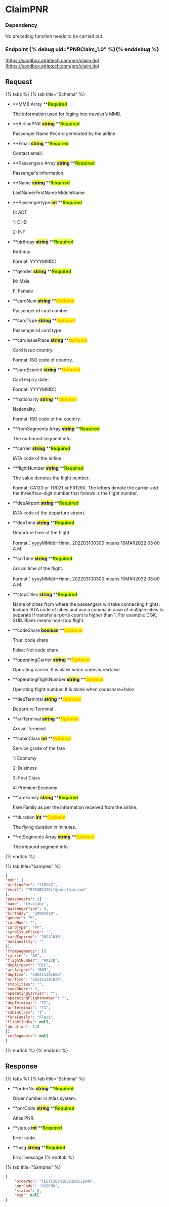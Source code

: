 # ClaimPNR

### Dependency

No preceding function needs to be carried out.

### Endpoint {% debug uid="PNRClaim_1.0" %}{% enddebug %}
    
[https://sandbox.atriptech.com/pnr/claim.do](https://sandbox.atriptech.com/pnr/claim.do)

## Request

{% tabs %}
{% tab title="Schema" %}
*   **MMB Array **<mark style="color:green;">**Required**</mark>

    The information used for loging into traveler’s MMB.
  *   **AirlinePNR **<mark style="color:blue;">**string**</mark>**  **<mark style="color:green;">**Required**</mark>
  
      Passenger Name Record generated by the airline.
  *   **Email **<mark style="color:blue;">**string**</mark>**  **<mark style="color:green;">**Required**</mark>
  
      Contact email.
*   **Passengers Array **<mark style="color:blue;">**string**</mark>**  **<mark style="color:green;">**Required**</mark>
  
     Passenger’s information.
  *   **Name  **<mark style="color:blue;">**string**</mark>**  **<mark style="color:green;">**Required**</mark>

      LastName/FirstName MiddleName.
  *   **Passengertype  **<mark style="color:blue;">**int**</mark>**  **<mark style="color:green;">**Required**</mark>
  
      0: ADT
      
      1: CHD
      
      2: INF
  *   **birthday  **<mark style="color:blue;">**string**</mark>**  **<mark style="color:green;">**Required**</mark>

      Birthday

      Format: YYYYMMDD
  *   **gender  **<mark style="color:blue;">**string**</mark>**  **<mark style="color:green;">**Required**</mark>

      M: Male

      F: Female
  
  *   **cardNum  **<mark style="color:blue;">**string**</mark>**  **<mark style="color:orange;">**Optional**</mark>

      Passenger id card number.
  *   **cardType  **<mark style="color:blue;">**string**</mark>**  **<mark style="color:orange;">**Optional**</mark>

      Passenger id card type.
  *   **cardIssuePlace  **<mark style="color:blue;">**string**</mark>**  **<mark style="color:orange;">**Optional**</mark>

      Card issue country.

      Format: ISO code of country.
  
  *   **cardExpired  **<mark style="color:blue;">**string**</mark>**  **<mark style="color:orange;">**Optional**</mark>

      Card expiry date.

      Format: YYYYMMDD
  *   **nationality  **<mark style="color:blue;">**string**</mark>**  **<mark style="color:orange;">**Optional**</mark>

      Nationality.

      Format: ISO code of the country.
*   **fromSegments Array **<mark style="color:blue;">**string**</mark>**  **<mark style="color:green;">**Required**</mark>
  
     The outbound segment info.
  *   **carrier  **<mark style="color:blue;">**string**</mark>**  **<mark style="color:green;">**Required**</mark>

      IATA code of the airline.
  *   **flightNumber  **<mark style="color:blue;">**string**</mark>**  **<mark style="color:green;">**Required**</mark>

      The value denotes the flight number.

      Format: CA123 or TR021 or FR1290. The letters denote the carrier and the three/four-digit number that follows is the flight number.
  *   **depAirport  **<mark style="color:blue;">**string**</mark>**  **<mark style="color:green;">**Required**</mark>

      IATA code of the departure airport.
  *   **depTime  **<mark style="color:blue;">**string**</mark>**  **<mark style="color:green;">**Required**</mark>

      Departure time of the flight. 
      
      Format：yyyyMMddHHmm, 202203100300 means 10MAR2022 03:00 A.M.
  *   **arrTime  **<mark style="color:blue;">**string**</mark>**  **<mark style="color:green;">**Required**</mark>

      Arrival time of the flight. 
      
      Format：yyyyMMddHHmm, 202203100300 means 10MAR2022 03:00 A.M.
  *   **stopCities  **<mark style="color:blue;">**string**</mark>**  **<mark style="color:green;">**Required**</mark>

      Name of cities from where the passengers will take connecting flights. Include IATA code of cities and use a comma in case of multiple cities to separate if transfer airports count is higher than 1. For example: CGK, SUB. Blank means non-stop flight.
  *   **codeShare  **<mark style="color:blue;">**boolean**</mark>**  **<mark style="color:orange;">**Optional**</mark>

      True: code share

      False: Not code share
  *   **operatingCarrier  **<mark style="color:blue;">**string**</mark>**  **<mark style="color:orange;">**Optional**</mark>

      Operating carrier. It is blank when codeshare=false
  *   **operatingFlightNumber  **<mark style="color:blue;">**string**</mark>**  **<mark style="color:orange;">**Optional**</mark>

      Operating flight number. It is blank when codeshare=false
  *   **depTerminal  **<mark style="color:blue;">**string**</mark>**  **<mark style="color:orange;">**Optional**</mark>

      Departure Terminal
  *   **arrTerminal  **<mark style="color:blue;">**string**</mark>**  **<mark style="color:orange;">**Optional**</mark>

      Arrival Terminal
  *   **cabinClass  **<mark style="color:blue;">**int**</mark>**  **<mark style="color:orange;">**Optional**</mark>

      Service grade of the fare
      
      1: Economy
      
      2: Business
      
      3: First Class
      
      4: Premium Economy
  *   **fareFamily  **<mark style="color:blue;">**string**</mark>**  **<mark style="color:green;">**Required**</mark>

      Fare Family as per the information received from the airline.
  *   **duration  **<mark style="color:blue;">**int**</mark>**  **<mark style="color:orange;">**Optional**</mark>

      The flying duration in minutes.
*   **retSegments Array **<mark style="color:blue;">**string**</mark>**  **<mark style="color:orange;">**Optional**</mark>
  
     The inbound segment info.  

{% endtab %}

{% tab title="Samples" %}
```json
{
"mmb": {
"airlinePnr": "S1BE6Z",
"email": "TESTABC22Oct@pnrclaim.com"
},
"passengers": [{
"name": "test/abc",
"passengerType": 0,
"birthday": "20001010",
"gender": "M",
"cardNum": "",
"cardType": "PP",
"cardIssuePlace": "",
"cardExpired": "20241010",
"nationality": ""
}],
"fromSegments": [{
"carrier": "AK",
"flightNumber": "AK128",
"depAirport": "DEL",
"arrAirport": "BOM",
"depTime": "202411201600",
"arrTime": "202411201820",
"stopCities": "",
"codeShare": 0,
"operatingCarrier": "",
"operatingFlightNumber": "",
"depTerminal": "T2",
"arrTerminal": "T1",
"cabinClass": "1",
"fareFamily": "Flexi",
"flightIndex": null,
"duration": 140
}],
"retSegments": null
}
```
{% endtab %}
{% endtabs %}

## Response

{% tabs %}
{% tab title="Schema" %}
*   **orderNo **<mark style="color:blue;">**string**</mark>**  **<mark style="color:green;">**Required**</mark>
  
    Order number in Atlas system.
*   **pnrCode **<mark style="color:blue;">**string**</mark>**  **<mark style="color:green;">**Required**</mark>

    Atlas PNR.
*   **status **<mark style="color:blue;">**int**</mark>**  **<mark style="color:green;">**Required**</mark>
  
    Error code.
*   **msg **<mark style="color:blue;">**string**</mark>**  **<mark style="color:green;">**Required**</mark>
  
    Error message
{% endtab %}

{% tab title="Samples" %}
```json
{
    "orderNo": "TESTC20241022100111040",
    "pnrCode": "RCOFMU",
    "status": 0,
    "msg": null
}

